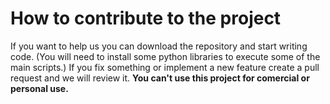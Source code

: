 # How to contribute to the project
If you want to help us you can download the repository and start writing code. (You will need to install some python libraries to execute some of the main scripts.) If you fix something or implement a new feature create a pull request and we will review it.
**You can't use this project for comercial or personal use.**
